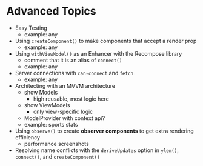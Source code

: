 # Advanced Topics

- Easy Testing
  - example: any
- Using `createComponent()` to make components that accept a render prop
  - example: any
- Using `withViewModel()` as an Enhancer with the Recompose library
  - comment that it is an alias of `connect()`
  - example: any
- Server connections with `can-connect` and `fetch`
  - example: any
- Architecting with an MVVM architecture
  - show Models
    - high reusable, most logic here
  - show ViewModels
    - only view-specific logic
  - ModelProvider with context api?
  - example: sports stats
- Using `observe()` to create **observer components** to get extra rendering efficiency
  - performance screenshots
- Resolving name conflicts with the `deriveUpdates` option in `ylem()`, `connect()`, and `createComponent()`
